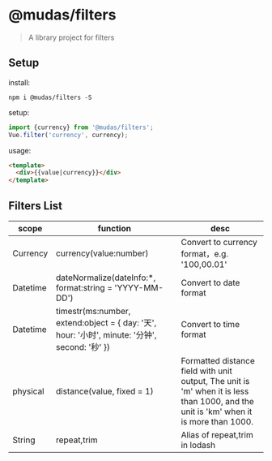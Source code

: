 # @mudas/filters
> A library project for filters

## Setup
install:
```npm
npm i @mudas/filters -S
```
setup:
```js
import {currency} from '@mudas/filters';
Vue.filter('currency', currency);
````
usage:
```html
<template>
  <div>{{value|currency}}</div>
</template>
```

## Filters List
scope|function|desc
---|---|---
Currency|currency(value:number)|Convert to currency format，e.g. '100,00.01' 
Datetime|dateNormalize(dateInfo:*, format:string = 'YYYY-MM-DD')|Convert to date format
Datetime|timestr(ms:number, extend:object = { day: '天', hour: '小时', minute: '分钟', second: '秒' })|Convert to time format
physical|distance(value, fixed = 1)|Formatted distance field with unit output, The unit is 'm' when it is less than 1000, and the unit is 'km' when it is more than 1000.
String|repeat,trim|Alias of repeat,trim in lodash



